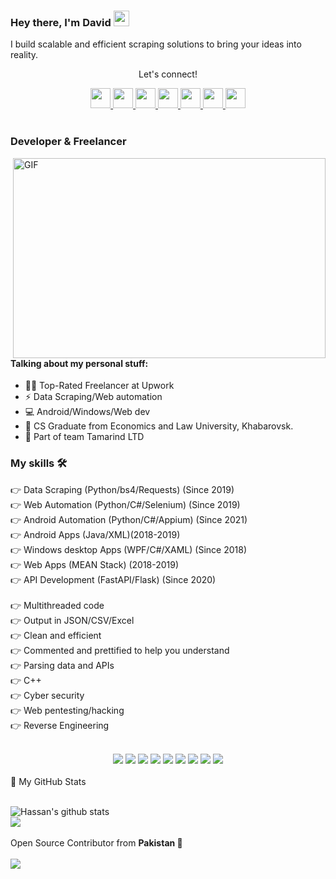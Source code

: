 <!--
**DavidTseytler/DavidTseytler** is a ✨ _special_ ✨ repository because its `README.md` (this file) appears on your GitHub profile.

Here are some ideas to get you started:

- 🔭 I’m currently working on ...
- 🌱 I’m currently learning ...
- 👯 I’m looking to collaborate on ...
- 🤔 I’m looking for help with ...
- 💬 Ask me about ...
- 📫 How to reach me: ...
- 😄 Pronouns: ...
- ⚡ Fun fact: ...
-->
### Hey there, I'm  David <img src="https://media.giphy.com/media/hvRJCLFzcasrR4ia7z/giphy.gif" height="25px" width="25px">
<p>I build scalable and efficient scraping solutions to bring your ideas into reality.</p>


<div align="center">
<p align="center">Let's connect!</p>

<a href="https://www.facebook.com//">
    <img width="32" height="32" src="https://www.google.com/s2/favicons?domain=www.facebook.com&sz=128" />
</a>

<a href="https://www.linkedin.com//">
    <img width="32" height="32" src="https://www.google.com/s2/favicons?domain=www.linkedin.com&sz=256" />
</a>
<a href="https://t.me/DavidTseytler">
    <img width="32" height="32" src="https://telegram.org/favicon.ico?3" />
</a>
   

<a href="mailto:tseitler920821@gmail.com">
    <img width="32" height="32" src="https://ssl.gstatic.com/ui/v1/icons/mail/rfr/gmail.ico" />
</a>
<a href="https://www.instagram.com/DavidTseytler/">
    <img width="32" height="32" src="https://www.google.com/s2/favicons?domain=www.instagram.com&sz=256" />
</a>

    
<a href="https://api.whatsapp.com/send?phone=+79997937115">
    <img width="32" height="32" src="https://web.whatsapp.com/favicon-64x64.ico" />
</a>


<a href="https://www.upwork.com/freelancers/~017ca85c8ace1b476b">
    <img width="32" height="32" src="https://raw.githubusercontent.com/evilgenius786/evilgenius786/main/upwork.ico" />
</a>
</div>

<br>

### Developer & Freelancer

<img align="right" alt="GIF" src="code.gif" width="500" height="320" />

#### Talking about my personal stuff:

- 🙋‍♂️ Top-Rated Freelancer at Upwork
- ⚡ Data Scraping/Web automation
- 💻 Android/Windows/Web dev
- 📑 CS Graduate from Economics and Law University, Khabarovsk.
- 💪 Part of team Tamarind LTD

### My skills 🛠
👉 Data Scraping (Python/bs4/Requests) (Since 2019)<br>
👉 Web Automation (Python/C#/Selenium) (Since 2019)<br>
👉 Android Automation (Python/C#/Appium) (Since 2021)<br>
👉 Android Apps (Java/XML)(2018-2019)<br>
👉 Windows desktop Apps (WPF/C#/XAML) (Since 2018)<br>
👉 Web Apps (MEAN Stack) (2018-2019)<br>
👉 API Development (FastAPI/Flask) (Since 2020)<br>
<br>
👉 Multithreaded code<br>
👉 Output in JSON/CSV/Excel<br>
👉 Clean and efficient<br>
👉 Commented and prettified to help you understand<br>
👉 Parsing data and APIs<br>
👉 C++<br>
👉 Cyber security<br>
👉 Web pentesting/hacking<br>
👉 Reverse Engineering<br>
<br>
<!--https://github.com/alexandresanlim/Badges4-README.md-Profile/blob/master/README.md-->
<div align="center">
    <img src="https://img.shields.io/badge/Python-FFD43B?style=for-the-badge&logo=python&logoColor=darkgreen" />
    <img src="https://img.shields.io/badge/Selenium-43B02A?style=for-the-badge&logo=Selenium&logoColor=white" />
    <img src="https://img.shields.io/badge/C%2B%2B-00599C?style=for-the-badge&logo=c%2B%2B&logoColor=white" />
    <img src="https://img.shields.io/badge/C%23-239120?style=for-the-badge&logo=c-sharp&logoColor=white" />    
    <img src="https://img.shields.io/badge/Java-ED8B00?style=for-the-badge&logo=java&logoColor=white" />    
    <img src="https://img.shields.io/badge/.NET-512BD4?style=for-the-badge&logo=dotnet&logoColor=white" />
    <img src="https://img.shields.io/badge/Node.js-339933?style=for-the-badge&logo=nodedotjs&logoColor=white" />
    <img src="https://img.shields.io/badge/npm-CB3837?style=for-the-badge&logo=npm&logoColor=white" />
    <img src="https://img.shields.io/badge/Express.js-000000?style=for-the-badge&logo=express&logoColor=white" />
</div>
<br>
<summary>📝 My GitHub Stats</summary>
<br>

![Hassan's github stats](https://github-readme-stats.vercel.app/api?username=evilgenius786&theme=gotham&show_icons=true&include_all_commits=true&)
<br>
<img align="center"  src="https://github-readme-stats.vercel.app/api/top-langs/?username=evilgenius786&layout=compact&theme=gotham&count_private=true&include_all_commits=true" />
<br><br>
Open Source Contributor from <b>Pakistan<b> 💚
    <br><br>
![](https://visitor-badge.glitch.me/badge?page_id=evilgenius786.evilgenius786)
<br>
